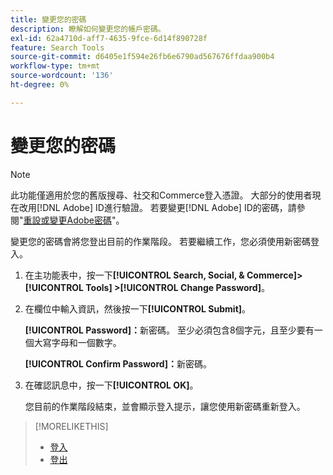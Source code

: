 ```yaml
---
title: 變更您的密碼
description: 瞭解如何變更您的帳戶密碼。
exl-id: 62a4710d-aff7-4635-9fce-6d14f890728f
feature: Search Tools
source-git-commit: d6405e1f594e26fb6e6790ad567676ffdaa900b4
workflow-type: tm+mt
source-wordcount: '136'
ht-degree: 0%

---
```


# 變更您的密碼

<!-- Replace this with just a link to the DX page once we remove the legacy option? -->

>[!NOTE]
>
>此功能僅適用於您的舊版搜尋、社交和Commerce登入憑證。 大部分的使用者現在改用[!DNL Adobe] ID進行驗證。 若要變更[!DNL Adobe] ID的密碼，請參閱&quot;[重設或變更Adobe密碼](https://helpx.adobe.com/tw/manage-account/using/change-or-reset-password.html)&quot;。

變更您的密碼會將您登出目前的作業階段。 若要繼續工作，您必須使用新密碼登入。

1. 在主功能表中，按一下&#x200B;**[!UICONTROL Search, Social, & Commerce]> [!UICONTROL Tools] >[!UICONTROL Change Password]**。

1. 在欄位中輸入資訊，然後按一下&#x200B;**[!UICONTROL Submit]**。

   **[!UICONTROL Password]：**&#x200B;新密碼。 至少必須包含8個字元，且至少要有一個大寫字母和一個數字。

   **[!UICONTROL Confirm Password]：**&#x200B;新密碼。

1. 在確認訊息中，按一下&#x200B;**[!UICONTROL OK]**。

   您目前的作業階段結束，並會顯示登入提示，讓您使用新密碼重新登入。

>[!MORELIKETHIS]
>
>* [登入](/help/search-social-commerce/getting-started/sign-in.md)
>* [登出](/help/search-social-commerce/getting-started/sign-out.md)
